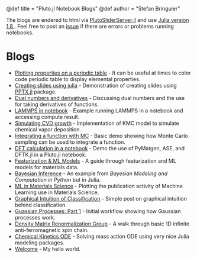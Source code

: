 @def title = "Pluto.jl Notebook Blogs"
@def author = "Stefan Bringuier"


The blogs are endered to html via [PlutoSliderServer.jl](https://github.com/JuliaPluto/PlutoSliderServer.jl) and use [Julia version 1.8 ](https://julialang.org/downloads/#current_stable_release). Feel free to post an [issue](https://github.com/stefanbringuier/PlutoNotebookBlogging/issues) if there are errors or problems running notebooks.

# Blogs
* [Plotting properties on a periodic table](assets/notebooks/PeriodicTableSchematic.html) - It can be useful at times to color code periodic table to display elemental properties.
* [Creating slides using julia](assets/notebooks/slidesviajulia.html) - Demonstration of creating slides using [PPTX.jl](https://github.com/ASML-Labs/PPTX.jl) package.
* [Dual numbers and derivatives](assets/notebooks/DualNumbers.html) - Discussing dual numbers and the use for taking derivatives of functions.
* [LAMMPS in notebook](assets/notebooks/LAMMPS_Julia.html) - Example running LAMMPS in a notebook and accessing compute result.
* [Simulating CVD growth](assets/notebooks/KMC_CVD.html) - Implementation of KMC model to simulate chemical vapor deposition.
* [Integrating a function with MC](assets/notebooks/TrivialMC.html) - Basic demo showing how Monte Carlo sampling can be used to integrate a function.
* [DFT calculation in a notebook](assets/prerendered_notebooks/AtomicCalculationWorkflow.html) - Demo the use of PyMatgen, ASE, and DFTK.jl in a Pluto.jl notebook.
* [Featurization & ML Models](assets/prerendered_notebooks/RemakeBestPracticesPost.html) - A guide through featurization and ML models for materials data.
* [Bayesian Inference](assets/notebooks/BMCP_Ch2_1.html) - An example from *Bayesian Modeling and Computation in Python* but in Julia.
* [ML in Materials Science](assets/notebooks/ML_MatSci.html) - Plotting the publication activity of Machine Learning use in Materials Science.
* [Graphical Intuition of Classification](assets/notebooks/Classifier_GraphicalIntuition.html) - Simple post on graphical intuition behind classification. 
* [Guassian Processes: Part 1](assets/notebooks/gaussianprocess_part1.html) - Initial workflow showing how Gaussian processes work.
* [Density Matrix Renormalization Group](assets/notebooks/dmrg.html) - A walk through basic 1D infinite anti-ferromagnetic spin chain.
* [Chemical Kinetics ODE](assets/notebooks/chemkinetics_ode.html) - Solving mass action ODE using very nice Julia modeling packages.
* [Welcome](blogpages/welcome) - My hello world.